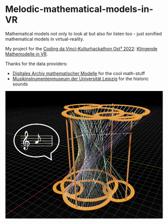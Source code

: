 # Melodic-mathematical-models-in-VR
Mathematical models not only to look at but also for listen too - just sonified mathematical models in virtual-reality.

My project for the [Coding da Vinci-Kulturhackathon Ost³ 2022](https://codingdavinci.de/de/events/ost3-2022):  [Klingende Mathemodelle in VR](https://codingdavinci.de/de/projekte/klingende-mathemodelle-vr).

Thanks for the data providers:
* [Digitales Archiv mathematischer Modelle](https://codingdavinci.de/de/daten/digitales-archiv-mathematischer-modelle) for the cool math-stuff
* [Musikinstrumentenmuseum der Universität Leipzig](https://codingdavinci.de/de/daten/vier-musikinstrumente-aus-vier-jahrhunderten-multimodale-forschungsdaten) for the historic sounds

![Logo.ong](Logo.png)

